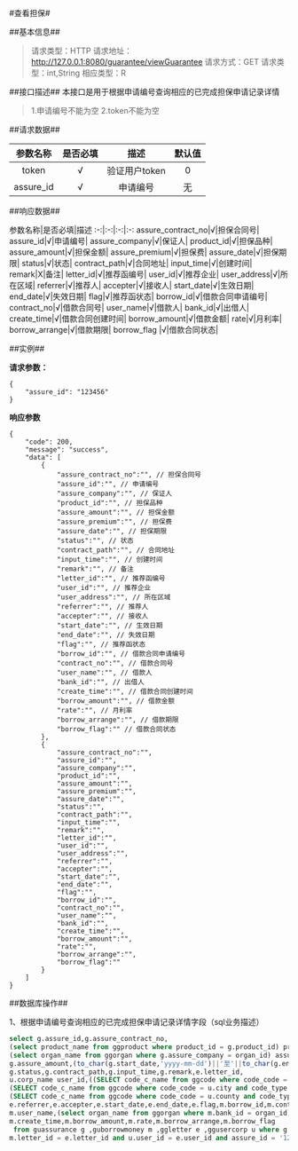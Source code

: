 #查看担保#


##基本信息##

>请求类型：HTTP
请求地址：http://127.0.0.1:8080/guarantee/viewGuarantee
请求方式：GET
请求类型：int,String
相应类型：R

##接口描述##
本接口是用于根据申请编号查询相应的已完成担保申请记录详情
>1.申请编号不能为空
2.token不能为空

##请求数据##

参数名称|是否必填|描述|默认值
:-:|:-:|:-:|:-:
token|√|验证用户token|0|
assure_id|√|申请编号|无|

##响应数据##

参数名称|是否必填|描述
:-:|:-:|:-:|:-:
assure_contract_no|√|担保合同号|
assure_id|√|申请编号|
assure_company|√|保证人|
product_id|√|担保品种|
assure_amount|√|担保金额|
assure_premium|√|担保费|
assure_date|√|担保期限|
status|√|状态|
contract_path|√|合同地址|
input_time|√|创建时间|
remark|X|备注|
letter_id|√|推荐函编号|
user_id|√|推荐企业|
user_address|√|所在区域|
referrer|√|推荐人|
accepter|√|接收人|
start_date|√|生效日期|
end_date|√|失效日期|
flag|√|推荐函状态|
borrow_id|√|借款合同申请编号|
contract_no|√|借款合同号|
user_name|√|借款人|
bank_id|√|出借人|
create_time|√|借款合同创建时间|
borrow_amount|√|借款金额|
rate|√|月利率|
borrow_arrange|√|借款期限|
borrow_flag |√|借款合同状态|

			
##实例##

**请求参数：**

```
{
	"assure_id": "123456"
}
```

**响应参数**

```
{
	"code": 200,
	"message": "success",
	"data": [
		{	
			"assure_contract_no":"", // 担保合同号
			"assure_id":"", // 申请编号
			"assure_company":"", // 保证人
			"product_id":"", // 担保品种
			"assure_amount":"", // 担保金额
			"assure_premium":"", // 担保费
			"assure_date":"", // 担保期限
			"status":"", // 状态
			"contract_path":"", // 合同地址
			"input_time":"", // 创建时间
			"remark":"", // 备注
			"letter_id":"", // 推荐函编号
			"user_id":"", // 推荐企业
			"user_address":"", // 所在区域
			"referrer":"", // 推荐人
			"accepter":"", // 接收人
			"start_date":"", // 生效日期
			"end_date":"", // 失效日期
			"flag":"", // 推荐函状态
			"borrow_id":"", // 借款合同申请编号
			"contract_no":"", // 借款合同号
			"user_name":"", // 借款人
			"bank_id":"", // 出借人
			"create_time":"", // 借款合同创建时间
			"borrow_amount":"", // 借款金额
			"rate":"", // 月利率
			"borrow_arrange":"", // 借款期限
			"borrow_flag":"" // 借款合同状态
		},
		{
			"assure_contract_no":"", 
			"assure_id":"", 
			"assure_company":"", 
			"product_id":"",
			"assure_amount":"", 
			"assure_premium":"", 
			"assure_date":"",
			"status":"", 
			"contract_path":"", 
			"input_time":"", 
			"remark":"", 
			"letter_id":"", 
			"user_id":"", 
			"user_address":"", 
			"referrer":"", 
			"accepter":"", 
			"start_date":"", 
			"end_date":"", 
			"flag":"", 
			"borrow_id":"", 
			"contract_no":"", 
			"user_name":"", 
			"bank_id":"", 
			"create_time":"", 
			"borrow_amount":"", 
			"rate":"", 
			"borrow_arrange":"", 
			"borrow_flag":""
		}
	]	
}
```
##数据库操作##

1、根据申请编号查询相应的已完成担保申请记录详情字段（sql业务描述）
```sql
select g.assure_id,g.assure_contract_no,
(select product_name from ggproduct where product_id = g.product_id) product_id,
(select organ_name from ggorgan where g.assure_company = organ_id) assure_company,
g.assure_amount,(to_char(g.start_date,'yyyy-mm-dd')||'至'||to_char(g.end_date,'yyyy-mm-dd')) assure_date,
g.status,g.contract_path,g.input_time,g.remark,e.letter_id,
u.corp_name user_id,((SELECT code_c_name from ggcode where code_code = u.province and code_type = 'areaCode')||-||
(SELECT code_c_name from ggcode where code_code = u.city and code_type = 'areaCode')||-||
(SELECT code_c_name from ggcode where code_code = u.county and code_type = 'areaCode')) user_address,
e.referrer,e.accepter,e.start_date,e.end_date,e.flag,m.borrow_id,m.contract_no,
m.user_name,(select organ_name from ggorgan where m.bank_id = organ_id) bank_id,
m.create_time,m.borrow_amount,m.rate,m.borrow_arrange,m.borrow_flag
 from guassurance g ,guborrowmoney m ,ggletter e ,ggusercorp u where g.letter_id = e.letter_id and
m.letter_id = e.letter_id and u.user_id = e.user_id and assure_id = '1203';
```



